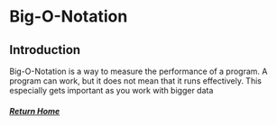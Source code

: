 # Big-O-Notation

## Introduction
Big-O-Notation is a way to measure the performance of a program. A program can work, but it does not mean 
that it runs effectively. This especially gets important as you work with bigger data




##### [Return Home](README.md)